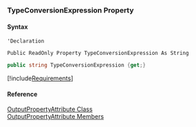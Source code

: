 ﻿### TypeConversionExpression Property

#### Syntax

```vbnet
'Declaration

Public ReadOnly Property TypeConversionExpression As String
```

```csharp
public string TypeConversionExpression {get;}
```

[!include[Requirements](../partials/requirements.md)]

#### Reference

[OutputPropertyAttribute Class](fcSDK~FChoice.Foundation.Clarify.Attributes.OutputPropertyAttribute.md)  
[OutputPropertyAttribute Members](fcSDK~FChoice.Foundation.Clarify.Attributes.OutputPropertyAttribute_members.md)